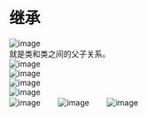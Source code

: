 # 继承
![image](https://github.com/DamaKiller/LargeleafHydrangea/assets/96570699/8f9876b5-9f5e-498b-9b3e-c743c2b04794)  
就是类和类之间的父子关系。  
![image](https://github.com/DamaKiller/LargeleafHydrangea/assets/96570699/4f5f2cc8-ac91-4923-a001-eb7e9ffa4f60)  
![image](https://github.com/DamaKiller/LargeleafHydrangea/assets/96570699/72781f7f-39a3-4fc7-9fa1-13b28150f749)  
![image](https://github.com/DamaKiller/LargeleafHydrangea/assets/96570699/e107fc13-5e49-4eb5-907d-b50f4fc164d5)  
![image](https://github.com/DamaKiller/LargeleafHydrangea/assets/96570699/4cee5736-84de-4839-aaf5-fcc71783b717)  
![image](https://github.com/DamaKiller/LargeleafHydrangea/assets/96570699/ef56c6ee-bcca-4f51-b0e0-fe298048cf8a)　　
![image](https://github.com/DamaKiller/LargeleafHydrangea/assets/96570699/b193ffd3-a1da-48ab-a98a-7f020565389a)　　
![image](https://github.com/DamaKiller/LargeleafHydrangea/assets/96570699/9660961a-6bd8-4e6c-bcc2-d6aa43954996)　　












